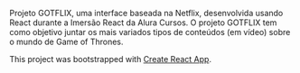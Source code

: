 Projeto GOTFLIX, uma interface baseada na Netflix, desenvolvida usando React durante a Imersão React da Alura Cursos.
O projeto GOTFLIX tem como objetivo juntar os mais variados tipos de conteúdos (em vídeo) sobre o mundo de Game of Thrones.



This project was bootstrapped with [Create React App](https://github.com/facebook/create-react-app).
